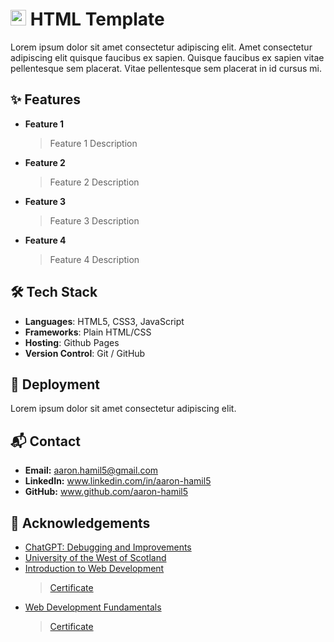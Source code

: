 # <img src="https://www.uniqstudio.org/images/template_web.webp" alt="TEMPLATE Logo" width="25"/> HTML Template

Lorem ipsum dolor sit amet consectetur adipiscing elit. Amet consectetur adipiscing elit quisque faucibus ex sapien. Quisque faucibus ex sapien vitae pellentesque sem placerat. Vitae pellentesque sem placerat in id cursus mi.

## ✨ Features
- **Feature 1**
    > Feature 1 Description
- **Feature 2**
    > Feature 2 Description
- **Feature 3**
    > Feature 3 Description
- **Feature 4**
    > Feature 4 Description

## 🛠️ Tech Stack
- **Languages**: HTML5, CSS3, JavaScript
- **Frameworks**: Plain HTML/CSS
- **Hosting**: Github Pages
- **Version Control**: Git / GitHub

## 🚀 Deployment
Lorem ipsum dolor sit amet consectetur adipiscing elit.

## 📬 Contact
- **Email:** aaron.hamil5@gmail.com
- **LinkedIn:** www.linkedin.com/in/aaron-hamil5
- **GitHub:** www.github.com/aaron-hamil5

## 🙏 Acknowledgements
 - [ChatGPT: Debugging and Improvements](https://www.chatgpt.com/)
 - [University of the West of Scotland](https://www.uws.ac.uk/study/undergraduate/undergraduate-course-search/web-mobile-development/)
 - [Introduction to Web Development](https://www.udacity.com/course/intro-to-web-development--cd0038)
     >[Certificate](https://www.udacity.com/certificate/e/4aa0e73e-4e8b-11f0-b462-e3d0d33b6813)
 - [Web Development Fundamentals](https://www.udacity.com/course/web-development-fundamentals--cd0427)
     >[Certificate](https://www.udacity.com/certificate/e/96b6c198-4e9a-11f0-b327-2735bb7bb211)
